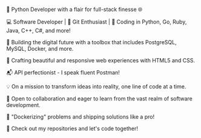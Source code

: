 🐍 Python Developer with a flair for full-stack finesse 🌐

💻 Software Developer | 🐙 Git Enthusiast | 🚀 Coding in Python, Go, Ruby, Java, C++, C#, and more!

🔨 Building the digital future with a toolbox that includes PostgreSQL, MySQL, Docker, and more.

🎨 Crafting beautiful and responsive web experiences with HTML5 and CSS.

📬 API perfectionist - I speak fluent Postman!

💡 On a mission to transform ideas into reality, one line of code at a time.

🌟 Open to collaboration and eager to learn from the vast realm of software development.

🚢 "Dockerizing" problems and shipping solutions like a pro!

💾 Check out my repositories and let's code together!

